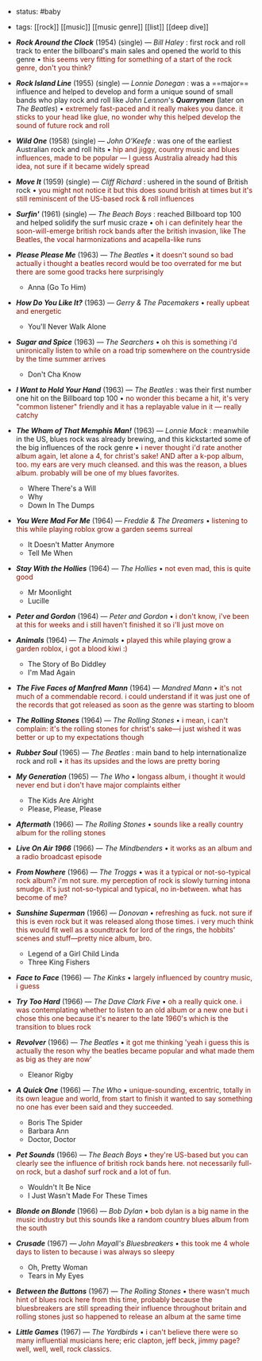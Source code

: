 - status: #baby 
- tags: [[rock]] [[music]] [[music genre]] [[list]] [[deep dive]] 

- ***Rock Around the Clock*** (1954) (single) — *Bill Haley* : first rock and roll track to enter the billboard's main sales and opened the world to this genre • <span style="color:#831100">this seems very fitting for something of a start of the rock genre, don't you think?</span>
- ***Rock Island Line*** (1955) (single) — *Lonnie Donegan* : was a ==major== influence and helped to develop and form a unique sound of small bands who play rock and roll like *John Lennon*'s ***Quarrymen*** (later on *The Beatles*) • <span style="color:#831100">extremely fast-paced and it really makes you dance. it sticks to your head like glue, no wonder why this helped develop the sound of future rock and roll</span>
- ***Wild One*** (1958) (single) — *John O'Keefe* : was one of the earliest Australian rock and roll hits • <span style="color:#831100">hip and jiggy, country music and blues influences, made to be popular — I guess Australia already had this idea, not sure if it became widely spread</span> 
- ***Move It*** (1959) (single) — *Cliff Richard* : ushered in the sound of British rock • <span style="color:#831100">you might not notice it but this does sound british at times but it's still reminiscent of the US-based rock & roll influences</span>
- ***Surfin'*** (1961) (single) — *The Beach Boys* : reached Billboard top 100 and helped solidify the surf music craze • <span style="color:#831100">oh i can definitely hear the soon-will-emerge british rock bands after the british invasion, like The Beatles, the vocal harmonizations and acapella-like runs</span>
- ***Please Please Me*** (1963) — *The Beatles* • <span style="color:#831100">it doesn't sound so bad actually i thought a beatles record would be too overrated for me but there are some good tracks here surprisingly</span> 
	- Anna (Go To Him)
- ***How Do You Like It?*** (1963) *— Gerry & The Pacemakers* • <span style="color:#831100">really upbeat and energetic</span>
	- You'll Never Walk Alone
- ***Sugar and Spice*** (1963) — *The Searchers* • <span style="color:#831100">oh this is something i'd unironically listen to while on a road trip somewhere on the countryside by the time summer arrives</span> 
	- Don't Cha Know
- ***I Want to Hold Your Hand*** (1963) — *The Beatles* : was their first number one hit on the Billboard top 100 • <span style="color:#831100">no wonder this became a hit, it's very "common listener" friendly and it has a replayable value in it — really catchy</span>
- ***The Wham of That Memphis Man!*** (1963) — *Lonnie Mack* : meanwhile in the US, blues rock was already brewing, and this kickstarted some of the big influences of the rock genre • <span style="color:#831100">i never thought i'd rate another album again, let alone a 4, for christ's sake! AND after a k-pop album, too. my ears are very much cleansed. and this was the reason, a blues album. probably will be one of my blues favorites.</span>
	- Where There's a Will
	- Why
	- Down In The Dumps
- ***You Were Mad For Me*** (1964) — *Freddie & The Dreamers* • <span style="color:#831100">listening to this while playing roblox grow a garden seems surreal</span> 
	- It Doesn't Matter Anymore
	- Tell Me When
- ***Stay With the Hollies*** (1964) — *The Hollies* • <span style="color:#831100">not even mad, this is quite good</span>
	- Mr Moonlight
	- Lucille
- ***Peter and Gordon*** (1964) — *Peter and Gordon* • <span style="color:#831100">i don't know, i've been at this for weeks and i still haven't finished it so i'll just move on</span>
- ***Animals*** (1964) — *The Animals* • <span style="color:#831100">played this while playing grow a garden roblox, i got a blood kiwi :)</span> 
	- The Story of Bo Diddley
	- I'm Mad Again
- ***The Five Faces of Manfred Mann*** (1964) — *Mandred Mann* • <span style="color:#831100">it's not much of a commendable record. i could understand if it was just one of the records that got released as soon as the genre was starting to bloom</span>
- ***The Rolling Stones*** (1964) — *The Rolling Stones* • <span style="color:#831100">i mean, i can't complain: it's the rolling stones for christ's sake—i just wished it was better or up to my expectations though</span>
- ***Rubber Soul*** (1965) — *The Beatles* : main band to help internationalize rock and roll • <span style="color:#831100">it has its upsides and the lows are pretty boring</span>
- ***My Generation*** (1965) — *The Who* • <span style="color:#831100">longass album, i thought it would never end but i don't have major complaints either</span>
	- The Kids Are Alright
	- Please, Please, Please
- ***Aftermath*** (1966) — *The Rolling Stones* • <span style="color:#831100">sounds like a really country album for the rolling stones</span>
- ***Live On Air 1966*** (1966) — *The Mindbenders* • <span style="color:#831100">it works as an album and a radio broadcast episode</span>
- ***From Nowhere*** (1966) — *The Troggs* • <span style="color:#831100">was it a typical or not-so-typical rock album? i'm not sure. my perception of rock is slowly turning intona smudge. it's just not-so-typical and typical, no in-between. what has become of me?</span>
- ***Sunshine Superman*** (1966) — *Donovan* • <span style="color:#831100">refreshing as fuck. not sure if this is even rock but it was released along those times. i very much think this would fit well as a soundtrack for lord of the rings, the hobbits' scenes and stuff—pretty nice album, bro.</span>
	- Legend of a Girl Child Linda 
	- Three King Fishers
- ***Face to Face*** (1966) — *The Kinks* • <span style="color:#831100">largely influenced by country music, i guess</span>
- ***Try Too Hard*** (1966) — *The Dave Clark Five* • <span style="color:#831100">oh a really quick one. i was contemplating whether to listen to an old album or a new one but i chose this one because it's nearer to the late 1960's which is the transition to blues rock</span>
- ***Revolver*** (1966) — *The Beatles* • <span style="color:#831100">it got me thinking 'yeah i guess this is actually the reson why the beatles became popular and what made them as big as they are now'</span>
	- Eleanor Rigby
- ***A Quick One*** (1966) — *The Who* • <span style="color:#831100">unique-sounding, excentric, totally in its own league and world, from start to finish it wanted to say something no one has ever been said and they succeeded.</span>
	- Boris The Spider
	- Barbara Ann
	- Doctor, Doctor
- ***Pet Sounds*** (1966) — *The Beach Boys* • <span style="color:#831100">they're US-based but you can clearly see the influence of british rock bands here. not necessarily full-on rock, but a dashof surf rock and a lot of fun.</span>
	- Wouldn't It Be Nice
	- I Just Wasn't Made For These Times
- ***Blonde on Blonde*** (1966) — *Bob Dylan* • <span style="color:#831100">bob dylan is a big name in the music industry but this sounds like a random country blues album from the south</span>
- ***Crusade*** (1967) — *John Mayall's Bluesbreakers* • <span style="color:#831100">this took me 4 whole days to listen to because i was always so sleepy</span>
	- Oh, Pretty Woman
	- Tears in My Eyes
- ***Between the Buttons*** (1967) — *The Rolling Stones* • <span style="color:#831100">there wasn't much hint of blues rock here from this time, probably because the bluesbreakers are still spreading their influence throughout britain and rolling stones just so happened to release an album at the same time</span>
- ***Little Games*** (1967) — *The Yardbirds* • <span style="color:#831100">i can't believe there were so many influential musicians here; eric clapton, jeff beck, jimmy page? well, well, well, rock classics. </span>